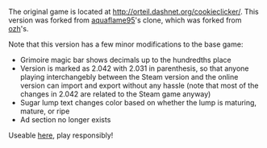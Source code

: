 The original game is located at http://orteil.dashnet.org/cookieclicker/.
This version was forked from [aquaflame95](https://github.com/AquaFlame95/aquaflame95.github.io)'s clone, which was forked from [ozh](https://github.com/ozh/cookieclicker)'s.

Note that this version has a few minor modifications to the base game:
- Grimoire magic bar shows decimals up to the hundredths place
- Version is marked as 2.042 with 2.031 in parenthesis, so that anyone playing interchangebly between the Steam version and the online version can import and export without any hassle (note that most of the changes in 2.042 are related to the Steam game anyway)
- Sugar lump text changes color based on whether the lump is maturing, mature, or ripe
- Ad section no longer exists


Useable [here](https://mrbuilder1961.github.io), play responsibly!
